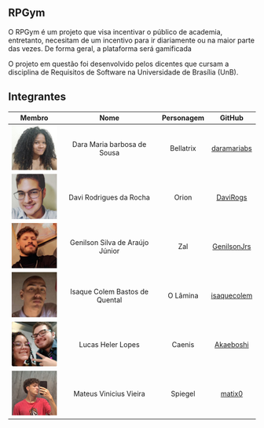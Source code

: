 ## RPGym

O RPGym é um projeto que visa incentivar o público de academia, entretanto, necesitam de um incentivo para ir diariamente ou na maior parte das vezes. De forma geral, a plataforma será gamificada

O projeto em questão foi desenvolvido pelos dicentes que cursam a disciplina de Requisitos de Software na Universidade de Brasília (UnB).

## Integrantes

<center>
<span>

| Membro | Nome                                   | Personagem                                          | GitHub                     |
| :------------: | :--------------------------------------: | :-----------------------------------------------: | :--------------------------: |
<img src="../assets/Dara.jpeg" width=100> | Dara Maria barbosa de Sousa | Bellatrix | [daramariabs](https://github.com/daramariabs) |
<img src="../assets/Davi.jpeg" width=100> | Davi Rodrigues da Rocha | Orion | [DaviRogs](https://github.com/DaviRogs)  |
<img src="../assets/Genilson.jpeg" width=100> | Genilson Silva de Araújo Júnior | Zal | [GenilsonJrs](https://github.com/GenilsonJrs) |
<img src="../assets/Isaque.jpeg" width=100> | Isaque Colem Bastos de Quental | O Lâmina | [isaquecolem](https://github.com/isaquecolem) |
<img src="../assets/Lucas.png" width=100> | Lucas Heler Lopes  | Caenis | [Akaeboshi](https://github.com/Akaeboshi) |
<img src="../assets/Mateus.png" width=100> | Mateus Vinicius Vieira  | Spiegel | [matix0](https://github.com/matix0) |

</span>
</center>